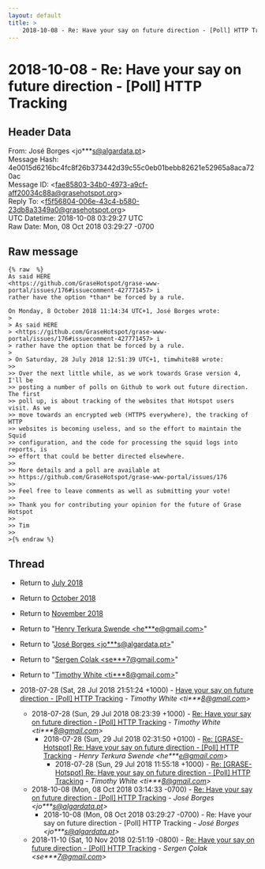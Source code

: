 ```yaml
---
layout: default
title: >
    2018-10-08 - Re: Have your say on future direction - [Poll] HTTP Tracking
---
```


# 2018-10-08 - Re: Have your say on future direction - [Poll] HTTP Tracking

## Header Data

From: José Borges \<jo***s@algardata.pt\><br>
Message Hash: 4e0015d6216bc4fc8f26b373442d39c55c0eb01bebb82621e52965a8aca720ac<br>
Message ID: \<fae85803-34b0-4973-a9cf-aff20034c88a@grasehotspot.org\><br>
Reply To: \<f5f56804-006e-43c4-b580-23db8a3349a0@grasehotspot.org\><br>
UTC Datetime: 2018-10-08 03:29:27 UTC<br>
Raw Date: Mon, 08 Oct 2018 03:29:27 -0700<br>

## Raw message

```
{% raw  %}
As said HERE 
<https://github.com/GraseHotspot/grase-www-portal/issues/176#issuecomment-427771457> i 
rather have the option *than* be forced by a rule.

On Monday, 8 October 2018 11:14:34 UTC+1, José Borges wrote:
>
> As said HERE 
> <https://github.com/GraseHotspot/grase-www-portal/issues/176#issuecomment-427771457> i 
> rather have the option that be forced by a rule.
>
> On Saturday, 28 July 2018 12:51:39 UTC+1, timwhite88 wrote:
>>
>> Over the next little while, as we work towards Grase version 4, I'll be 
>> posting a number of polls on Github to work out future direction. The first 
>> poll up, is about tracking of the websites that Hotspot users visit. As we 
>> move towards an encrypted web (HTTPS everywhere), the tracking of HTTP 
>> websites is becoming useless, and so the effort to maintain the Squid 
>> configuration, and the code for processing the squid logs into reports, is 
>> effort that could be better directed elsewhere.
>>
>> More details and a poll are available at 
>> https://github.com/GraseHotspot/grase-www-portal/issues/176
>>
>> Feel free to leave comments as well as submitting your vote!
>>
>> Thank you for contributing your opinion for the future of Grase Hotspot
>>
>> Tim
>>
>{% endraw %}
```

## Thread

+ Return to [July 2018](/archive/2018/07)
+ Return to [October 2018](/archive/2018/10)
+ Return to [November 2018](/archive/2018/11)

+ Return to "[Henry Terkura Swende <he***e<span>@</span>gmail.com>](/authors/he___e_at_gmail_com)"
+ Return to "[José Borges <jo***s<span>@</span>algardata.pt>](/authors/jo___s_at_algardata_pt)"
+ Return to "[Sergen Çolak <se***7<span>@</span>gmail.com>](/authors/se___7_at_gmail_com)"
+ Return to "[Timothy White <ti***8<span>@</span>gmail.com>](/authors/ti___8_at_gmail_com)"

+ 2018-07-28 (Sat, 28 Jul 2018 21:51:24 +1000) - [Have your say on future direction - [Poll] HTTP Tracking](/archive/2018/07/1f33ade4bc487beb83da28435b109ceaa378081aeec85c928b77b79d9d2a73fa) - _Timothy White \<ti***8@gmail.com\>_
  + 2018-07-28 (Sun, 29 Jul 2018 08:23:39 +1000) - [Re: Have your say on future direction - [Poll] HTTP Tracking](/archive/2018/07/baab2f649ec8bdf2e33e8171e64b4bc6ff045a52b15878a063af63161a0f21dd) - _Timothy White \<ti***8@gmail.com\>_
    + 2018-07-28 (Sun, 29 Jul 2018 02:31:50 +0100) - [Re: [GRASE-Hotspot] Re: Have your say on future direction - [Poll] HTTP Tracking](/archive/2018/07/ba6a4579148f41a89cfc49344cd67554a3f2230fb0aa84624765d83ee77f7e21) - _Henry Terkura Swende \<he***e@gmail.com\>_
      + 2018-07-28 (Sun, 29 Jul 2018 11:55:18 +1000) - [Re: [GRASE-Hotspot] Re: Have your say on future direction - [Poll] HTTP Tracking](/archive/2018/07/2a328ae50f6f685c81cbaa5f16f130f22184bda4923a2b0bc46939b1c030611d) - _Timothy White \<ti***8@gmail.com\>_
  + 2018-10-08 (Mon, 08 Oct 2018 03:14:33 -0700) - [Re: Have your say on future direction - [Poll] HTTP Tracking](/archive/2018/10/a0c60c028aa44d483896e2e6852c8682f2e253f53f9896e205392cc46cb63889) - _José Borges \<jo***s@algardata.pt\>_
    + 2018-10-08 (Mon, 08 Oct 2018 03:29:27 -0700) - Re: Have your say on future direction - [Poll] HTTP Tracking - _José Borges \<jo***s@algardata.pt\>_
  + 2018-11-10 (Sat, 10 Nov 2018 02:51:19 -0800) - [Re: Have your say on future direction - [Poll] HTTP Tracking](/archive/2018/11/c4cb97a21a217ab600cb70e5903dd6a95777d750cb5276f384854c4df3bbf3b9) - _Sergen Çolak \<se***7@gmail.com\>_

